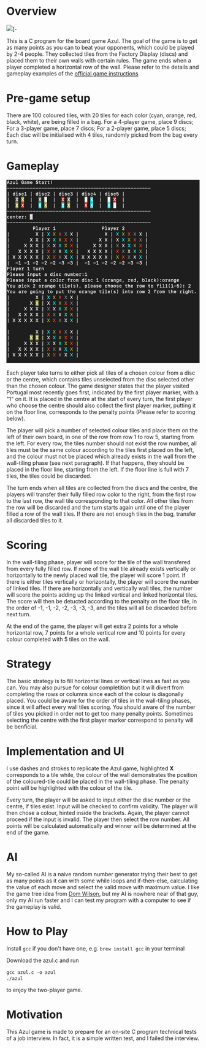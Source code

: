 # Overview

![](https://upload.wikimedia.org/wikipedia/en/2/23/Picture_of_Azul_game_box.jpg)[-

This is a C program for the board game Azul. The goal of the game is to get as many points as you can to beat your opponents, which could be played by 2-4 people. They collected tiles from the Factory Display (discs) and placed them to their own walls with certain rules. The game ends when a player completed a horizontal row of the wall. Please refer to the details and gameplay examples of the [official game instructions](https://tesera.ru/images/items/1108676/EN-Azul-Rules.pdf)

# Pre-game setup

There are 100 coloured tiles, with 20 tiles for each color (cyan, orange, red, black, white), are being filled in a bag. For a 4-player game, place 9 discs; For a 3-player game, place 7 discs; For a 2-player game, place 5 discs; Each disc will be initialised with 4 tiles, randomly picked from the bag every turn. 

# Gameplay

<img src="https://github.com/moabzomg/Azul/blob/main/azul.png" width="1000">

Each player take turns to either pick all tiles of a chosen colour from a disc or the centre, which contains tiles unselected from the disc selected other than the chosen colour. The game designer states that the player visited Portugal most recently goes first, indicated by the first player marker, with a "1" on it. It is placed in the centre at the start of every turn, the first player who choose the centre should also collect the first player marker, putting it on the floor line, corresponds to the penalty points (Please refer to scoring below).

The player will pick a number of selected colour tiles and place them on the left of their own board, in one of the row from row 1 to row 5, starting from the left. For every row, the tiles number should not exist the row number, all tiles must be the same colour according to the tiles first placed on the left, and the colour must not be placed which already exists in the wall from the wall-tiling phase (see next paragraph). If that happens, they should be placed in the floor line, starting from the left. If the floor line is full with 7 tiles, the tiles could be discarded. 

The turn ends when all tiles are collected from the discs and the centre, the players will transfer their fully filled row color to the right, from the first row to the last row, the wall tile corresponding to that color. All other tiles from the row will be discarded and the turn starts again until one of the player filled a row of the wall tiles. If there are not enough tiles in the bag, transfer all discarded tiles to it.

# Scoring

In the wall-tiling phase, player will score for the tile of the wall transfered from every fully filled row. If none of the wall tile already exists vertically or horizontally to the newly placed wall tile, the player will score 1 point. If there is either tiles vertically or horizontally, the player will score the number of linked tiles. If there are horizontally and vertically wall tiles, the number will score the points adding up the linked vertical and linked horizontal tiles. The score will then be detucted according to the penalty on the floor tile, in the order of -1, -1, -2, -2, -3, -3, -3, and the tiles will all be discarded before next turn.

At the end of the game, the player will get extra 2 points for a whole horizontal row, 7 points for a whole vertical row and 10 points for every colour completed with 5 tiles on the wall.

# Strategy

The basic strategy is to fill horizontal lines or vertical lines as fast as you can. You may also pursue for colour completition but it will divert from completing the rows or columns since each of the colour is diagonally placed. You could be aware for the order of tiles in the wall-tiling phases, since it will affect every wall tiles scoring. You should aware of the number of tiles you picked in order not to get too many penalty points. Sometimes selecting the centre with the first player marker correspond to penalty will be benficial.

# Implementation and UI

I use dashes and strokes to replicate the Azul game, highlighted **X** corresponds to a tile while, the colour of the wall demonstrates the position of the coloured-tile could be placed in the wall-tiling phase. The penalty point will be highlighted with the colour of the tile.

Every turn, the player will be asked to input either the disc number or the centre, if tiles exist. Input will be checked to confirm validity. The player will then chose a colour, hinted inside the brackets. Again, the player cannot proceed if the input is invalid. The player then select the row number. All points will be calculated automatically and winner will be determined at the end of the game.

# AI

My so-called AI is a naive random number generator trying their best to get as many points as it can with some while loops and if-then-else, calculating the value of each move and select the valid move with maximum value. I like the game tree idea from [Dom Wilson](https://domwil.co.uk/posts/azul-ai/), but my AI is nowhere near of that guy, only my AI run faster and I can test my program with a computer to see if the gameplay is valid.

# How to Play

Install `gcc` if you don't have one, e.g. 
`brew install gcc` in your terminal

Download the azul.c and run 
```
gcc azul.c -o azul
./azul
```
to enjoy the two-player game.




# Motivation

This Azul game is made to prepare for an on-site C program technical tests of a job interview. In fact, it is a simple written test, and I failed the interview.



